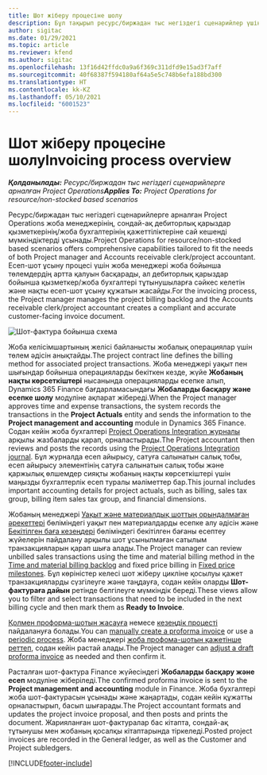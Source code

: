 ```yaml
---
title: Шот жіберу процесіне шолу
description: Бұл тақырып ресурс/биржадан тыс негіздегі сценарийлер үшін Project Operations жүйесіндегі есеп-шот ұсынудың процестік шолуын ұсынады.
author: sigitac
ms.date: 01/29/2021
ms.topic: article
ms.reviewer: kfend
ms.author: sigitac
ms.openlocfilehash: 13f16d42ffdc0a9a6f369c311dfd9e15ad3f7aff
ms.sourcegitcommit: 40f68387f594180af64a5e5c748b6efa188bd300
ms.translationtype: HT
ms.contentlocale: kk-KZ
ms.lasthandoff: 05/10/2021
ms.locfileid: "6001523"
---
```

# <a name="invoicing-process-overview"></a><span data-ttu-id="46698-103">Шот жіберу процесіне шолу</span><span class="sxs-lookup"><span data-stu-id="46698-103">Invoicing process overview</span></span>

<span data-ttu-id="46698-104">_**Қолданылады:** Ресурс/биржадан тыс негіздегі сценарийлерге арналған Project Operations_</span><span class="sxs-lookup"><span data-stu-id="46698-104">_**Applies To:** Project Operations for resource/non-stocked based scenarios_</span></span>

<span data-ttu-id="46698-105">Ресурс/биржадан тыс негіздегі сценарийлерге арналған Project Operations жоба менеджерінің, сондай-ақ дебиторлық қарыздар қызметкерінің/жоба бухгалтерінің қажеттіліктеріне сай кешенді мүмкіндіктерді ұсынады.</span><span class="sxs-lookup"><span data-stu-id="46698-105">Project Operations for resource/non-stocked based scenarios offers comprehensive capabilities tailored to fit the needs of both Project manager and Accounts receivable clerk/project accountant.</span></span> <span data-ttu-id="46698-106">Есеп-шот ұсыну процесі үшін жоба менеджері жоба бойынша төлемдердің артта қалуын басқарады, ал дебиторлық қарыздар бойынша қызметкер/жоба бухгалтері тұтынушыларға сәйкес келетін және нақты есеп-шот ұсыну құжатын жасайды.</span><span class="sxs-lookup"><span data-stu-id="46698-106">For the invoicing process, the Project manager manages the project billing backlog and the Accounts receivable clerk/project accountant creates a compliant and accurate customer-facing invoice document.</span></span>

![Шот-фактура бойынша схема](./media/invoicing-flow.png)

<span data-ttu-id="46698-108">Жоба келісімшартының желісі байланысты жобалық операциялар үшін төлем әдісін анықтайды.</span><span class="sxs-lookup"><span data-stu-id="46698-108">The project contract line defines the billing method for associated project transactions.</span></span> <span data-ttu-id="46698-109">Жоба менеджері уақыт пен шығындар бойынша операцияларды бекіткен кезде, жүйе **Жобаның нақты көрсеткіштері** нысанында операцияларды есепке алып, Dynamics 365 Finance бағдарламасындағы **Жобаларды басқару және есепке шолу** модуліне ақпарат жібереді.</span><span class="sxs-lookup"><span data-stu-id="46698-109">When the Project manager approves time and expense transactions, the system records the transactions in the **Project Actuals** entity and sends the information to the **Project management and accounting** module in Dynamics 365 Finance.</span></span> <span data-ttu-id="46698-110">Содан кейін жоба бухгалтері [Project Operations Integration журналы](../project-accounting/project-operations-integration-journal.md) арқылы жазбаларды қарап, орналастырады.</span><span class="sxs-lookup"><span data-stu-id="46698-110">The Project accountant then reviews and posts the records using the [Project Operations Integration journal](../project-accounting/project-operations-integration-journal.md).</span></span> <span data-ttu-id="46698-111">Бұл журналда есеп айырысу, сатуға салынатын салық тобы, есеп айырысу элементінің сатуға салынатын салық тобы және қаржылық өлшемдер сияқты жобаның нақты көрсеткіштері үшін маңызды бухгалтерлік есеп туралы мәліметтер бар.</span><span class="sxs-lookup"><span data-stu-id="46698-111">This journal includes important accounting details for project actuals, such as billing, sales tax group, billing item sales tax group, and financial dimensions.</span></span>

<span data-ttu-id="46698-112">Жобаның менеджері [Уақыт және материалдық шоттың орындалмаған әрекеттері](../proforma-invoicing/manage-billing-backlog.md#time-and-material-billing-backlog) бөліміндегі уақыт пен материалдарды есепке алу әдісін және [Бекітілген баға кезеңдері](../proforma-invoicing/manage-billing-backlog.md#fixed-price-milestones) бөліміндегі бекітілген бағаны есептеу жүйелерін пайдалану арқылы шот ұсынылмаған сатылым транзакцияларын қарап шыға алады.</span><span class="sxs-lookup"><span data-stu-id="46698-112">The Project manager can review unbilled sales transactions using the time and material billing method in the [Time and material billing backlog](../proforma-invoicing/manage-billing-backlog.md#time-and-material-billing-backlog) and fixed price billing in [Fixed price milestones](../proforma-invoicing/manage-billing-backlog.md#fixed-price-milestones).</span></span> <span data-ttu-id="46698-113">Бұл көріністер келесі шот жіберу цикліне қосылуы қажет транзакцияларды сүзгілеуге және таңдауға, содан кейін оларды **Шот-фактураға дайын** ретінде белгілеуге мүмкіндік береді.</span><span class="sxs-lookup"><span data-stu-id="46698-113">These views allow you to filter and select transactions that need to be included in the next billing cycle and then mark them as **Ready to Invoice**.</span></span>

<span data-ttu-id="46698-114">[Қолмен проформа-шотын жасауға](../proforma-invoicing/create-manual-proforma-invoice.md) немесе [кезеңдік процесті](../proforma-invoicing/configure-automated-invoice-creation.md) пайдалануға болады.</span><span class="sxs-lookup"><span data-stu-id="46698-114">You can [manually create a proforma invoice](../proforma-invoicing/create-manual-proforma-invoice.md) or use a [periodic process](../proforma-invoicing/configure-automated-invoice-creation.md).</span></span> <span data-ttu-id="46698-115">Жоба менеджері [жоба профома-шотын қажетінше реттеп](../proforma-invoicing/manage-proforma-invoice.md), содан кейін растай алады.</span><span class="sxs-lookup"><span data-stu-id="46698-115">The Project manager can [adjust a draft proforma invoice](../proforma-invoicing/manage-proforma-invoice.md) as needed and then confirm it.</span></span>

<span data-ttu-id="46698-116">Расталған шот-фактура Finance жүйесіндегі **Жобаларды басқару және есеп** модуліне жіберіледі.</span><span class="sxs-lookup"><span data-stu-id="46698-116">The confirmed proforma invoice is sent to the **Project management and accounting** module in Finance.</span></span> <span data-ttu-id="46698-117">Жоба бухгалтері жоба шот-фактурасын ұсынады және жаңартады, содан кейін құжатты орналастырып, басып шығарады.</span><span class="sxs-lookup"><span data-stu-id="46698-117">The Project accountant formats and updates the project invoice proposal, and then posts and prints the document.</span></span> <span data-ttu-id="46698-118">Жарияланған шот-фактуралар бас кітапта, сондай-ақ тұтынушы мен жобаның қосалқы кітаптарында тіркеледі.</span><span class="sxs-lookup"><span data-stu-id="46698-118">Posted project invoices are recorded in the General ledger, as well as the Customer and Project subledgers.</span></span>


[!INCLUDE[footer-include](../includes/footer-banner.md)]